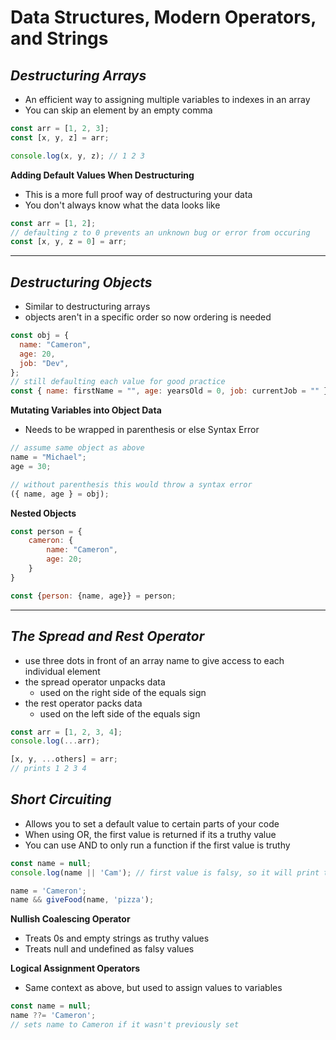# **Data Structures, Modern Operators, and Strings**

## _Destructuring Arrays_

- An efficient way to assigning multiple variables to indexes in an array
- You can skip an element by an empty comma

```js
const arr = [1, 2, 3];
const [x, y, z] = arr;

console.log(x, y, z); // 1 2 3
```

**Adding Default Values When Destructuring**

- This is a more full proof way of destructuring your data
- You don't always know what the data looks like

```js
const arr = [1, 2];
// defaulting z to 0 prevents an unknown bug or error from occuring
const [x, y, z = 0] = arr;
```

---

## _Destructuring Objects_

- Similar to destructuring arrays
- objects aren't in a specific order so now ordering is needed

```js
const obj = {
  name: "Cameron",
  age: 20,
  job: "Dev",
};
// still defaulting each value for good practice
const { name: firstName = "", age: yearsOld = 0, job: currentJob = "" } = obj;
```

**Mutating Variables into Object Data**

- Needs to be wrapped in parenthesis or else Syntax Error

```js
// assume same object as above
name = "Michael";
age = 30;

// without parenthesis this would throw a syntax error
({ name, age } = obj);
```

**Nested Objects**

```js
const person = {
    cameron: {
        name: "Cameron",
        age: 20;
    }
}

const {person: {name, age}} = person;
```

---
## _The Spread and Rest Operator_
- use three dots in front of an array name to give access to each individual element
- the spread operator unpacks data
    - used on the right side of the equals sign
- the rest operator packs data
    - used on the left side of the equals sign
```js
const arr = [1, 2, 3, 4];
console.log(...arr);

[x, y, ...others] = arr;
// prints 1 2 3 4
```
## _Short Circuiting_
- Allows you to set a default value to certain parts of your code
- When using OR, the first value is returned if its a truthy value
- You can use AND to only run a function if the first value is truthy
```js
const name = null;
console.log(name || 'Cam'); // first value is falsy, so it will print the truthy value

name = 'Cameron';
name && giveFood(name, 'pizza');
```

**Nullish Coalescing Operator**
- Treats 0s and empty strings as truthy values
- Treats null and undefined as falsy values

**Logical Assignment Operators**
- Same context as above, but used to assign values to variables
```js
const name = null;
name ??= 'Cameron';
// sets name to Cameron if it wasn't previously set
```
